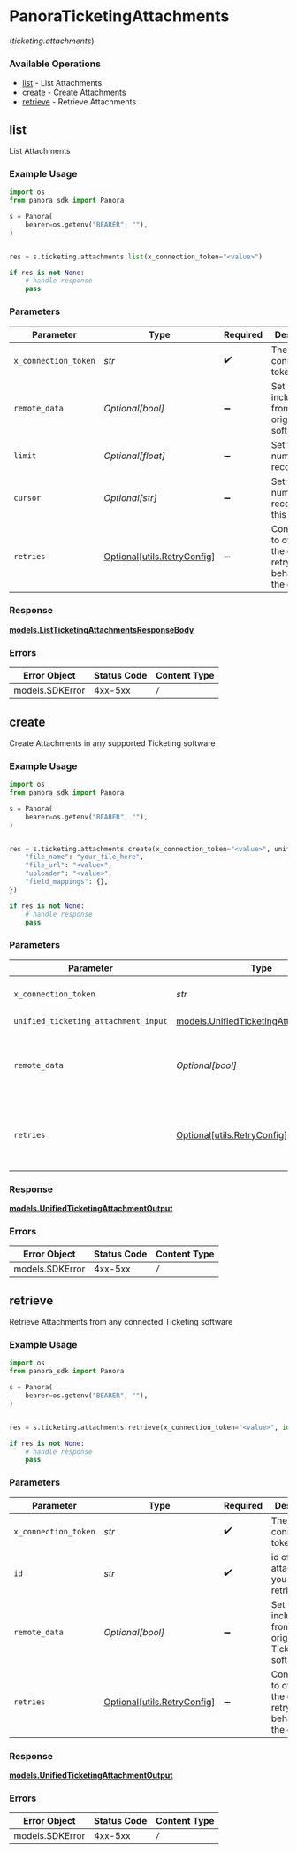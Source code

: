 # PanoraTicketingAttachments
(*ticketing.attachments*)

### Available Operations

* [list](#list) - List  Attachments
* [create](#create) - Create Attachments
* [retrieve](#retrieve) - Retrieve Attachments

## list

List  Attachments

### Example Usage

```python
import os
from panora_sdk import Panora

s = Panora(
    bearer=os.getenv("BEARER", ""),
)


res = s.ticketing.attachments.list(x_connection_token="<value>")

if res is not None:
    # handle response
    pass

```

### Parameters

| Parameter                                                           | Type                                                                | Required                                                            | Description                                                         |
| ------------------------------------------------------------------- | ------------------------------------------------------------------- | ------------------------------------------------------------------- | ------------------------------------------------------------------- |
| `x_connection_token`                                                | *str*                                                               | :heavy_check_mark:                                                  | The connection token                                                |
| `remote_data`                                                       | *Optional[bool]*                                                    | :heavy_minus_sign:                                                  | Set to true to include data from the original software.             |
| `limit`                                                             | *Optional[float]*                                                   | :heavy_minus_sign:                                                  | Set to get the number of records.                                   |
| `cursor`                                                            | *Optional[str]*                                                     | :heavy_minus_sign:                                                  | Set to get the number of records after this cursor.                 |
| `retries`                                                           | [Optional[utils.RetryConfig]](../../models/utils/retryconfig.md)    | :heavy_minus_sign:                                                  | Configuration to override the default retry behavior of the client. |


### Response

**[models.ListTicketingAttachmentsResponseBody](../../models/listticketingattachmentsresponsebody.md)**
### Errors

| Error Object    | Status Code     | Content Type    |
| --------------- | --------------- | --------------- |
| models.SDKError | 4xx-5xx         | */*             |

## create

Create Attachments in any supported Ticketing software

### Example Usage

```python
import os
from panora_sdk import Panora

s = Panora(
    bearer=os.getenv("BEARER", ""),
)


res = s.ticketing.attachments.create(x_connection_token="<value>", unified_ticketing_attachment_input={
    "file_name": "your_file_here",
    "file_url": "<value>",
    "uploader": "<value>",
    "field_mappings": {},
})

if res is not None:
    # handle response
    pass

```

### Parameters

| Parameter                                                                                 | Type                                                                                      | Required                                                                                  | Description                                                                               |
| ----------------------------------------------------------------------------------------- | ----------------------------------------------------------------------------------------- | ----------------------------------------------------------------------------------------- | ----------------------------------------------------------------------------------------- |
| `x_connection_token`                                                                      | *str*                                                                                     | :heavy_check_mark:                                                                        | The connection token                                                                      |
| `unified_ticketing_attachment_input`                                                      | [models.UnifiedTicketingAttachmentInput](../../models/unifiedticketingattachmentinput.md) | :heavy_check_mark:                                                                        | N/A                                                                                       |
| `remote_data`                                                                             | *Optional[bool]*                                                                          | :heavy_minus_sign:                                                                        | Set to true to include data from the original Ticketing software.                         |
| `retries`                                                                                 | [Optional[utils.RetryConfig]](../../models/utils/retryconfig.md)                          | :heavy_minus_sign:                                                                        | Configuration to override the default retry behavior of the client.                       |


### Response

**[models.UnifiedTicketingAttachmentOutput](../../models/unifiedticketingattachmentoutput.md)**
### Errors

| Error Object    | Status Code     | Content Type    |
| --------------- | --------------- | --------------- |
| models.SDKError | 4xx-5xx         | */*             |

## retrieve

Retrieve Attachments from any connected Ticketing software

### Example Usage

```python
import os
from panora_sdk import Panora

s = Panora(
    bearer=os.getenv("BEARER", ""),
)


res = s.ticketing.attachments.retrieve(x_connection_token="<value>", id="<value>")

if res is not None:
    # handle response
    pass

```

### Parameters

| Parameter                                                           | Type                                                                | Required                                                            | Description                                                         |
| ------------------------------------------------------------------- | ------------------------------------------------------------------- | ------------------------------------------------------------------- | ------------------------------------------------------------------- |
| `x_connection_token`                                                | *str*                                                               | :heavy_check_mark:                                                  | The connection token                                                |
| `id`                                                                | *str*                                                               | :heavy_check_mark:                                                  | id of the attachment you want to retrive.                           |
| `remote_data`                                                       | *Optional[bool]*                                                    | :heavy_minus_sign:                                                  | Set to true to include data from the original Ticketing software.   |
| `retries`                                                           | [Optional[utils.RetryConfig]](../../models/utils/retryconfig.md)    | :heavy_minus_sign:                                                  | Configuration to override the default retry behavior of the client. |


### Response

**[models.UnifiedTicketingAttachmentOutput](../../models/unifiedticketingattachmentoutput.md)**
### Errors

| Error Object    | Status Code     | Content Type    |
| --------------- | --------------- | --------------- |
| models.SDKError | 4xx-5xx         | */*             |

